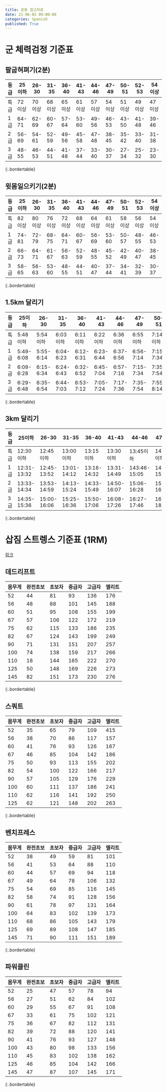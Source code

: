 ```yaml
---
title: 운동 참고자료
date: 21-06-02 09:00:00
categories: Spanish
published: True
---
```


# 군 체력검정 기준표

## 팔굽혀펴기(2분)

| 등급 | 25이하 | 26-30 | 31-35 | 36-40 | 41-43 | 44-46 | 47-49 | 50-51 | 52-53 | 54이상 |
|---|---|---|---|---|---|---|---|---|---|---|
| 특급 | 72이상 | 70이상 | 68이상 | 65이상 | 61이상 | 57이상 | 54이상 | 51이상 | 49이상 | 47이상 |
| 1급 | 64-71 | 62-69 | 60-67 | 57-64 | 53-60 | 49-56 | 46-53 | 43-50 | 41-48 | 39-46 |
| 2급 | 56-69 | 54-61 | 52-59 | 49-56 | 45-58 | 47-48 | 38-45 | 35-42 | 33-40 | 31-38 |
| 3급 | 48-55 | 46-53 | 44-51 | 41-48 | 37-44 | 33-40 | 30-37 | 27-34 | 25-32 | 23-30 |
{:.bordertable}

## 윗몸일으키기(2분)

| 등급 | 25이하 | 26-30 | 31-35 | 36-40 | 41-43 | 44-46 | 47-49 | 50-51 | 52-53 | 54이상 |
|---|---|---|---|---|---|---|---|---|---|---|
| 특급 | 82이상 | 80이상 | 76이상 | 72이상 | 68이상 | 64이상 | 61이상 | 58이상 | 56이상 | 54이상 |
| 1급 | 74-81 | 72-79 | 68-75 | 64-71 | 60-67 | 56-69 | 53-60 | 50-57 | 48-55 | 46-53 |
| 2급 | 66-73 | 64-71 | 61-67 | 56-63 | 52-59 | 48-55 | 45-52 | 42-49 | 40-47 | 38-45 |
| 3급 | 58-65 | 56-63 | 53-60 | 48-55 | 44-51 | 40-47 | 37-44 | 34-41 | 32-39 | 30-37 |
{:.bordertable}

## 1.5km 달리기

| 등급 | 25이하 | 26-30 | 31-35 | 36-40 | 41-43 | 44-46 | 47-49 | 50-51 | 52-53 | 54이상 |
|---|---|---|---|---|---|---|---|---|---|---|
| 특급 | 5:48이하 | 5:54이하 | 6:03이하 | 6:11이하 | 6:22이하 | 6:36이하 | 6:55이하 | 7:14이하 | 7:34이하 | 7:54이하 |
| 1급 | 5:49-6:08 | 5:55-6:14 | 6:04-6:23 | 6:12-6:31 | 6:23-6:44 | 6:37-6:56 | 6:56-7:14 | 7:15-7:34 | 7:35-7:54 | 7:55-8:14 |
| 2급 | 6:09-6:28 | 6:15-6:34 | 6:24-6:43 | 6:32-6:52 | 6:45-7:04 | 6:57-7:16 | 7:15-7:34 | 7:35-7:54 | 7:55-8:14 | 8:15-8:34 |
| 3급 | 6:29-6:48 | 6:35-6:54 | 6:44-7:03 | 6:53-7:12 | 7:05-7:24 | 7:17-7:36 | 7:35-7:54 | 7:55-8:14 | 8:15-8:34 | 8:35-8:54 |
{:.bordertable}

## 3km 달리기

| 등급 | 25이하 | 26-30 | 31-35 | 36-40 | 41-43 | 44-46 | 47-49 | 50-51 | 52-53 | 54이상 |
|---|---|---|---|---|---|---|---|---|---|---|
| 특급 | 12:30이하 | 12:45이하 | 13:00이하 | 13:15이하 | 13:30이하 | 13:45이하 | 14:00이하 | 14:15이하 | 14:30이하 | 14:45이하 |
| 1급 | 12:31-13:32 | 12:45-13:52 | 13:01-14:12 | 13:16-14:32 | 13:31-14:49 | 143:46-15:05 | 14:01-15:25 | 14:16-15:42 | 14:31-16:02 | 14:46-16:19 |
| 2급 | 13:33-14:34 | 13:53-14:59 | 14:13-15:24 | 14:33-15:49 | 14:50-16:07 | 15:06-16:28 | 15:26-16:51 | 15:43-17:09 | 16:03-17:34 | 16:20-17:52 |
| 3급 | 14:35-15:36 | 15:00-16:06 | 15:25-16:36 | 15:50-17:06 | 16:08-17:26 | 16:27-17:46 | 16:52-18:16 | 17:10-18:36 | 17:35-19:08 | 17:53-19:26 |
{:.bordertable}

# 삽짐 스트렝스 기준표 (1RM)
[링크](http://speedandpower.co.kr/50/list.asp?mode=view&boardid=2&categoryid=21&articleid=54142)

## 데드리프트

| 몸무게 | 완전초보 | 초보자 | 중급자 | 고급자 | 엘리트 |
|---|---|---|---|---|---|
| 52 | 44 | 81 | 93 | 136 | 176 |
| 56 | 48 | 88 | 101 | 145 | 188 |
| 60 | 51 | 95 | 108 | 155 | 199 |
| 67 | 57 | 106 | 122 | 172 | 219 |
| 75 | 62 | 115 | 133 | 186 | 235 |
| 82 | 67 | 124 | 143 | 199 | 249 |
| 90 | 71 | 131 | 151 | 207 | 257 |
| 100 | 74 | 138 | 159 | 217 | 266 |
| 110 | 18 | 144 | 165 | 222 | 270 |
| 125 | 50 | 148 | 169 | 226 | 273 |
| 145 | 82 | 151 | 173 | 230 | 276 |
{:.bordertable}

## 스쿼트

| 몸무게 | 완전초보 | 초보자 | 중급자 | 고급자 | 엘리트 |
|---|---|---|---|---|---|
| 52 | 35 | 65 | 79 | 109 | 415 |
| 56 | 38 | 70 | 86 | 117 | 157 |
| 60 | 41 | 76 | 93 | 126 | 167 |
| 67 | 46 | 85 | 104 | 142 | 186 |
| 75 | 50 | 93 | 113 | 155 | 202 |
| 82 | 54 | 100 | 122 | 166 | 217 |
| 90 | 57 | 105 | 129 | 176 | 229 |
| 100 | 60 | 111 | 137 | 186 | 241 |
| 110 | 62 | 116 | 141 | 192 | 250 |
| 125 | 62 | 121 | 148 | 202 | 263 |
{:.bordertable}

## 벤치프레스

| 몸무게 | 완전초보 | 초보자 | 중급자 | 고급자 | 엘리트 |
|---|---|---|---|---|---|
| 52 | 38 | 49 | 59 | 81 | 101 |
| 56 | 41 | 53 | 64 | 88 | 110 |
| 60 | 44 | 57 | 69 | 94 | 118 |
| 67 | 49 | 64 | 78 | 106 | 132 |
| 75 | 54 | 69 | 85 | 116 | 145 |
| 82 | 58 | 74 | 91 | 128 | 156 |
| 90 | 61 | 78 | 97 | 131 | 164 |
| 100 | 64 | 83 | 102 | 139 | 173 |
| 110 | 68 | 86 | 105 | 143 | 179 |
| 125 | 69 | 89 | 108 | 147 | 185 |
| 145 | 71 | 90 | 111 | 151 | 189 |
{:.bordertable}

## 파워클린

| 몸무게 | 완전초보 | 초보자 | 중급자 | 고급자 | 엘리트 |
|---|---|---|---|---|---|
|52 | 25 | 47 | 57 | 78 | 94 |
| 56 | 27 | 51 | 62 | 84 | 102 |
| 60 | 29 | 55 | 67 | 91 | 108 |
| 67 | 33 | 61 | 75 | 102 | 121 |
| 75 | 36 | 67 | 82 | 112 | 131 |
| 82 | 39 | 72 | 88 | 120 | 141 |
| 90 | 41 | 76 | 93 | 127 | 148 |
| 100 | 43 | 80 | 98 | 133 | 156 |
| 110 | 45 | 83 | 102 | 138 | 162 |
| 125 | 46 | 85 | 104 | 142 | 166 |
| 145 | 47 | 87 | 107 | 145 | 171 |
{:.bordertable}
